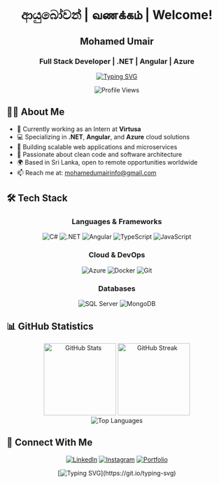 <h1 align="center">
  ආයුබෝවන් | வணக்கம் | Welcome!
</h1>

<h2 align="center">
  Mohamed Umair
</h2>

<h3 align="center">Full Stack Developer | .NET | Angular | Azure</h3>

<div align="center">
  
[![Typing SVG](https://readme-typing-svg.herokuapp.com?font=Fira+Code&size=22&duration=3000&pause=1000&color=0E75B6&center=true&vCenter=true&width=435&lines=Ayubowan+%7C+Vanakkam+%7C+Welcome!;Full+Stack+Developer;.NET+%26+Angular+Specialist;Cloud+Solutions+Architect)](https://git.io/typing-svg)

</div>

<div align="center">
  <img src="https://komarev.com/ghpvc/?username=umiloop&label=Profile%20views&color=0e75b6&style=flat" alt="Profile Views" />
</div>

## 👨‍💻 About Me

- 🔭 Currently working as an Intern at **Virtusa**
- 💻 Specializing in **.NET**, **Angular**, and **Azure** cloud solutions
- 🌱 Building scalable web applications and microservices
- 🚀 Passionate about clean code and software architecture
- 🌍 Based in Sri Lanka, open to remote opportunities worldwide
- 📫 Reach me at: [mohamedumairinfo@gmail.com](mailto:mohamedumairinfo@gmail.com)

## 🛠️ Tech Stack

<div align="center">

### Languages & Frameworks
![C#](https://img.shields.io/badge/C%23-239120?style=for-the-badge&logo=c-sharp&logoColor=white)
![.NET](https://img.shields.io/badge/.NET-512BD4?style=for-the-badge&logo=.net&logoColor=white)
![Angular](https://img.shields.io/badge/Angular-DD0031?style=for-the-badge&logo=angular&logoColor=white)
![TypeScript](https://img.shields.io/badge/TypeScript-007ACC?style=for-the-badge&logo=typescript&logoColor=white)
![JavaScript](https://img.shields.io/badge/JavaScript-F7DF1E?style=for-the-badge&logo=javascript&logoColor=black)

### Cloud & DevOps
![Azure](https://img.shields.io/badge/Azure-0089D6?style=for-the-badge&logo=microsoft-azure&logoColor=white)
![Docker](https://img.shields.io/badge/Docker-2496ED?style=for-the-badge&logo=docker&logoColor=white)
![Git](https://img.shields.io/badge/Git-F05032?style=for-the-badge&logo=git&logoColor=white)

### Databases
![SQL Server](https://img.shields.io/badge/SQL_Server-CC2927?style=for-the-badge&logo=microsoft-sql-server&logoColor=white)
![MongoDB](https://img.shields.io/badge/MongoDB-47A248?style=for-the-badge&logo=mongodb&logoColor=white)

</div>

## 📊 GitHub Statistics

<div align="center">
  <img src="https://github-readme-stats.vercel.app/api?username=umiloop&show_icons=true&theme=tokyonight" alt="GitHub Stats" height="165" />
  <img src="https://github-readme-streak-stats.herokuapp.com/?user=umiloop&theme=tokyonight" alt="GitHub Streak" height="165" />
</div>

<div align="center">
  <img src="https://github-readme-stats.vercel.app/api/top-langs/?username=umiloop&layout=compact&theme=tokyonight" alt="Top Languages" />
</div>

## 🤝 Connect With Me

<div align="center">
  
[![LinkedIn](https://img.shields.io/badge/LinkedIn-0077B5?style=for-the-badge&logo=linkedin&logoColor=white)](https://www.linkedin.com/in/mohamedumi/)
[![Instagram](https://img.shields.io/badge/Instagram-E4405F?style=for-the-badge&logo=instagram&logoColor=white)](https://instagram.com/umairrr.i)
[![Portfolio](https://img.shields.io/badge/Portfolio-000000?style=for-the-badge&logo=About.me&logoColor=white)](https://holopin.io/@umiloop)

</div>

<div align="center">
  
[![Typing SVG](https://readme-typing-svg.herokuapp.com?font=Fira+Code&size=18&duration=2000&pause=1000&color=00C7FF&center=true&vCenter=true&width=435&lines=Thank+you+for+visiting!;Have+a+great+day!)](https://git.io/typing-svg)

</div>
